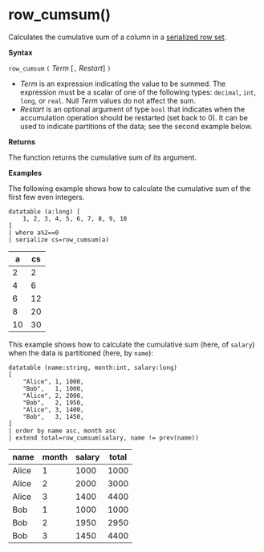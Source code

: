 # row_cumsum()

Calculates the cumulative sum of a column in a [serialized row set](./windowsfunctions.md#serialized-row-set).

**Syntax**

`row_cumsum` `(` *Term* [`,` *Restart*] `)`

* *Term* is an expression indicating the value to be summed.
  The expression must be a scalar of one of the following types:
  `decimal`, `int`, `long`, or `real`. Null *Term* values do not affect the
  sum.
* *Restart* is an optional argument of type `bool` that indicates when the
  accumulation operation should be restarted (set back to 0). It can be
  used to indicate partitions of the data; see the second example below.

**Returns**

The function returns the cumulative sum of its argument.

**Examples**

The following example shows how to calculate the cumulative sum of the first
few even integers.

<!-- csl -->
```
datatable (a:long) [
    1, 2, 3, 4, 5, 6, 7, 8, 9, 10
]
| where a%2==0
| serialize cs=row_cumsum(a)
```

a    | cs
-----|-----
2    | 2
4    | 6
6    | 12
8    | 20
10   | 30

This example shows how to calculate the cumulative sum (here, of `salary`)
when the data is partitioned (here, by `name`):

<!-- csl --->
```
datatable (name:string, month:int, salary:long)
[
    "Alice", 1, 1000,
    "Bob",   1, 1000,
    "Alice", 2, 2000,
    "Bob",   2, 1950,
    "Alice", 3, 1400,
    "Bob",   3, 1450,
]
| order by name asc, month asc
| extend total=row_cumsum(salary, name != prev(name))
```

name   | month  | salary  | total
-------|--------|---------|------
Alice  | 1      | 1000    | 1000
Alice  | 2      | 2000    | 3000
Alice  | 3      | 1400    | 4400
Bob    | 1      | 1000    | 1000
Bob    | 2      | 1950    | 2950
Bob    | 3      | 1450    | 4400
